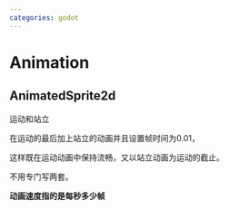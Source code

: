 ```yaml
---
categories: godot
---
```


# Animation

## AnimatedSprite2d

运动和站立

在运动的最后加上站立的动画并且设置帧时间为0.01，

这样既在运动动画中保持流畅，又以站立动画为运动的截止。

不用专门写两套。

**动画速度指的是每秒多少帧**
